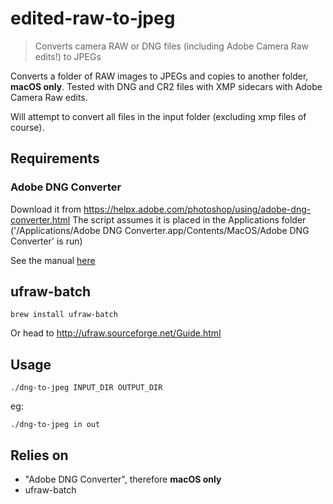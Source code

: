 # edited-raw-to-jpeg

>   Converts camera RAW or DNG files (including Adobe Camera Raw edits!) to JPEGs

Converts a folder of RAW images to JPEGs and copies to another folder, **macOS only**.
Tested with DNG and CR2 files with XMP sidecars with Adobe Camera Raw edits.

Will attempt to convert all files in the input folder (excluding xmp files of course).

## Requirements

### Adobe DNG Converter
Download it from https://helpx.adobe.com/photoshop/using/adobe-dng-converter.html
The script assumes it is placed in the Applications folder
('/Applications/Adobe DNG Converter.app/Contents/MacOS/Adobe DNG Converter' is run)

See the manual [here](http://wwwimages.adobe.com/www.adobe.com/content/dam/acom/en/products/photoshop/pdfs/dng_commandline.pdf)

## ufraw-batch

```
brew install ufraw-batch
```

Or head to http://ufraw.sourceforge.net/Guide.html

## Usage

```
./dng-to-jpeg INPUT_DIR OUTPUT_DIR
```
eg:

```
./dng-to-jpeg in out
```

## Relies on
- "Adobe DNG Converter", therefore **macOS only**
- ufraw-batch
